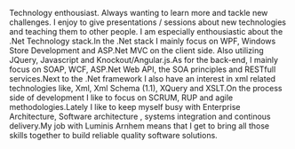 Technology enthousiast. Always wanting to learn more and tackle new challenges. I enjoy to give presentations / sessions about new technologies and teaching them to other people. I am especially enthousiastic about the .Net Technology stack.In the .Net stack I mainly focus on WPF, Windows Store Development and ASP.Net MVC on the client side. Also utilizing JQuery, Javascript and Knockout/Angular.js.As for the back-end, I mainly focus on SOAP, WCF, ASP.Net Web API, the SOA principles and RESTfull services.Next to the .Net framework I also have an interest in xml related technologies like, Xml, Xml Schema (1.1), XQuery and XSLT.On the process side of development I like to focus on SCRUM, RUP and agile methodologies.Lately I like to keep myself busy with Enterprise Architecture, Software architecture , systems integration and continous delivery.My job with Luminis Arnhem means that I get to bring all those skills together to build reliable quality software solutions.